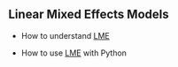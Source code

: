 ## Linear Mixed Effects Models

- How to understand [LME](http://xccds1977.blogspot.com/2013/12/random-intercept-model.html)

- How to use [LME](https://www.statsmodels.org/stable/examples/notebooks/generated/mixed_lm_example.html) with Python

  ```
  
  ```

  

